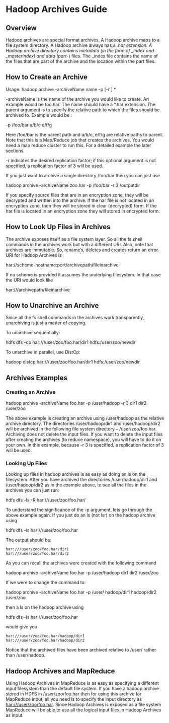 

# Hadoop Archives Guide

## Overview

Hadoop archives are special format archives. A Hadoop archive maps to a file system directory. A Hadoop archive always has a *.har extension. A Hadoop archive directory contains metadata (in the form of _index and _masterindex) and data (part-*) files. The _index file contains the name of the files that are part of the archive and the location within the part files.

## How to Create an Archive

Usage: hadoop archive -archiveName name -p <parent> [-r <replication factor>] <src>* <dest>

-archiveName is the name of the archive you would like to create. An example would be foo.har. The name should have a *.har extension. The parent argument is to specify the relative path to which the files should be archived to. Example would be :

-p /foo/bar a/b/c e/f/g

Here /foo/bar is the parent path and a/b/c, e/f/g are relative paths to parent. Note that this is a Map/Reduce job that creates the archives. You would need a map reduce cluster to run this. For a detailed example the later sections.

-r indicates the desired replication factor; if this optional argument is not specified, a replication factor of 3 will be used.

If you just want to archive a single directory /foo/bar then you can just use

hadoop archive -archiveName zoo.har -p /foo/bar -r 3 /outputdir

If you specify source files that are in an encryption zone, they will be decrypted and written into the archive. If the har file is not located in an encryption zone, then they will be stored in clear (decrypted) form. If the har file is located in an encryption zone they will stored in encrypted form.

## How to Look Up Files in Archives

The archive exposes itself as a file system layer. So all the fs shell commands in the archives work but with a different URI. Also, note that archives are immutable. So, rename’s, deletes and creates return an error. URI for Hadoop Archives is

har://scheme-hostname:port/archivepath/fileinarchive

If no scheme is provided it assumes the underlying filesystem. In that case the URI would look like

har:///archivepath/fileinarchive

## How to Unarchive an Archive

Since all the fs shell commands in the archives work transparently, unarchiving is just a matter of copying.

To unarchive sequentially:

hdfs dfs -cp har:///user/zoo/foo.har/dir1 hdfs:/user/zoo/newdir

To unarchive in parallel, use DistCp:

hadoop distcp har:///user/zoo/foo.har/dir1 hdfs:/user/zoo/newdir

## Archives Examples

### Creating an Archive

hadoop archive -archiveName foo.har -p /user/hadoop -r 3 dir1 dir2 /user/zoo

The above example is creating an archive using /user/hadoop as the relative archive directory. The directories /user/hadoop/dir1 and /user/hadoop/dir2 will be archived in the following file system directory – /user/zoo/foo.har. Archiving does not delete the input files. If you want to delete the input files after creating the archives (to reduce namespace), you will have to do it on your own. In this example, because -r 3 is specified, a replication factor of 3 will be used.

### Looking Up Files

Looking up files in hadoop archives is as easy as doing an ls on the filesystem. After you have archived the directories /user/hadoop/dir1 and /user/hadoop/dir2 as in the example above, to see all the files in the archives you can just run:

hdfs dfs -ls -R har:///user/zoo/foo.har/

To understand the significance of the -p argument, lets go through the above example again. If you just do an ls (not lsr) on the hadoop archive using

hdfs dfs -ls har:///user/zoo/foo.har

The output should be:
    
    
    har:///user/zoo/foo.har/dir1
    har:///user/zoo/foo.har/dir2


As you can recall the archives were created with the following command

hadoop archive -archiveName foo.har -p /user/hadoop dir1 dir2 /user/zoo

If we were to change the command to:

hadoop archive -archiveName foo.har -p /user/ hadoop/dir1 hadoop/dir2 /user/zoo

then a ls on the hadoop archive using

hdfs dfs -ls har:///user/zoo/foo.har

would give you
    
    
    har:///user/zoo/foo.har/hadoop/dir1
    har:///user/zoo/foo.har/hadoop/dir2


Notice that the archived files have been archived relative to /user/ rather than /user/hadoop.

## Hadoop Archives and MapReduce

Using Hadoop Archives in MapReduce is as easy as specifying a different input filesystem than the default file system. If you have a hadoop archive stored in HDFS in /user/zoo/foo.har then for using this archive for MapReduce input, all you need is to specify the input directory as <har:///user/zoo/foo.har>. Since Hadoop Archives is exposed as a file system MapReduce will be able to use all the logical input files in Hadoop Archives as input.

